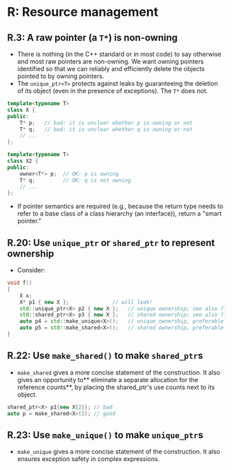 # R: Resource management

## R.3: A raw pointer (a `T*`) is non-owning
- There is nothing (in the C++ standard or in most code) to say otherwise and most raw pointers are non-owning. We want owning pointers identified so that we can reliably and efficiently delete the objects pointed to by owning pointers.
- The `unique_ptr<T>` protects against leaks by guaranteeing the deletion of its object (even in the presence of exceptions). The `T*` does not.
```cpp
template<typename T>
class X {
public:
    T* p;   // bad: it is unclear whether p is owning or not
    T* q;   // bad: it is unclear whether q is owning or not
    // ...
};

template<typename T>
class X2 {
public:
    owner<T*> p;  // OK: p is owning
    T* q;         // OK: q is not owning
    // ...
};
```
- If pointer semantics are required (e.g., because the return type needs to refer to a base class of a class hierarchy (an interface)), return a "smart pointer."

## R.20: Use `unique_ptr` or `shared_ptr` to represent ownership
- Consider:
```cpp
void f()
{
    X x;
    X* p1 { new X };              // will leak!
    std::unique_ptr<X> p2 { new X };   // unique ownership; see also ???
    std::shared_ptr<X> p3 { new X };   // shared ownership; see also ???
    auto p4 = std::make_unique<X>();   // unique_ownership, preferable to the explicit use "new"
    auto p5 = std::make_shared<X>();   // shared ownership, preferable to the explicit use "new"
}
```


## R.22: Use `make_shared()` to make `shared_ptr`s
- `make_shared` gives a more concise statement of the construction. It also gives an opportunity to** eliminate a separate allocation for the reference counts**, by placing the shared_ptr's use counts next to its object.
```cpp
shared_ptr<X> p1{new X{2}}; // bad
auto p = make_shared<X>(2); // good
```

## R.23: Use `make_unique()` to make `unique_ptr`s
- `make_unique` gives a more concise statement of the construction. It also ensures exception safety in complex expressions.